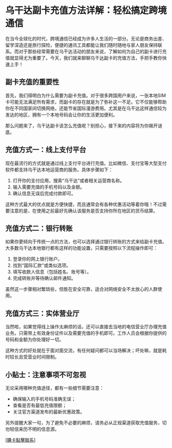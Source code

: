 # 乌干达副卡充值方法详解：轻松搞定跨境通信

在当今全球化的时代，跨境通信已经成为许多人生活的一部分。无论是商务出差、留学深造还是旅行探险，便捷的通讯工具都能让我们随时随地与家人朋友保持联系。而对于那些经常需要在乌干达活动的朋友来说，了解如何为自己的副卡进行充值就显得尤为重要了。今天，我们就来聊聊乌干达副卡的充值方法，手把手教你快速上手！

## 副卡充值的重要性

首先，我们得明白为什么需要为副卡充值。对于很多跨国用户来说，一张本地SIM卡可能无法满足所有需求，而副卡的存在就是为了弥补这一不足。它不仅能够帮助你在不同国家间切换网络，还能节省国际漫游费用。尤其是在乌干达这样通信较为发达的地区，拥有一个本地号码会让你的生活更加便利。

那么问题来了，乌干达副卡该怎么充值呢？别担心，接下来的内容将为你揭开谜底。

## 充值方式一：线上支付平台

现在最流行的方式就是通过线上支付平台进行充值。比如微信、支付宝等大型支付软件都支持乌干达本地运营商的服务。具体步骤如下：

1. 打开你的支付应用，搜索“乌干达”或者相关运营商名称。
2. 输入需要充值的手机号码以及金额。
3. 确认信息无误后完成付款即可。

这种方式最大的优点就是方便快捷，而且通常会有各种优惠活动等着你哦！不过需要注意的是，在使用之前最好先确认该服务是否支持你所在地区的货币结算。

## 充值方式二：银行转账

如果你更倾向于传统一点的方法，也可以选择通过银行转账的方式来给副卡充值。大多数乌干达本地银行都有这样的功能设置，只需要按照以下流程操作即可：

1. 登录你的网上银行账户。
2. 找到“国际汇款”或类似选项。
3. 填写收款人信息（包括姓名、账号等）。
4. 完成转账并等待确认邮件通知。

虽然这一步骤相对繁琐些，但胜在安全可靠，适合对网络安全不太放心的人群使用。

## 充值方式三：实体营业厅

当然啦，如果觉得线上操作太麻烦的话，还可以直接去当地的电信营业厅办理充值业务。只需带上有效身份证件以及需要充值的手机即可。工作人员会根据你提供的号码和金额为你处理好一切。

这种方式的好处就在于面对面交流，有任何疑问都可以当场解决；坏处嘛，就是耗时较长且受营业时间限制。

## 小贴士：注意事项不可忽视

无论采用哪种充值途径，都有一些细节需要注意：

- 确保输入的手机号码准确无误；
- 查看是否有最低充值限额；
- 关注官方渠道发布的最新优惠政策。

另外提醒大家一句，为了避免不必要的麻烦，请务必从正规渠道获取充值服务，切勿轻信来历不明的信息源。

[[購卡點擊聯系](https://t.me/s/esim1088)]